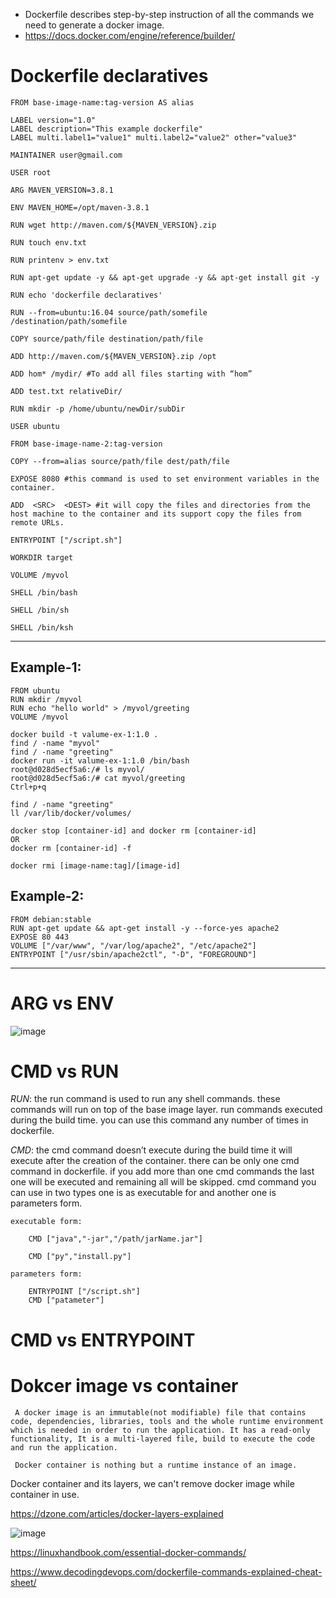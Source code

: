 
* Dockerfile describes step-by-step instruction of all the commands we need to generate a docker image. 
* https://docs.docker.com/engine/reference/builder/


# Dockerfile declaratives

    FROM base-image-name:tag-version AS alias

    LABEL version="1.0"
    LABEL description="This example dockerfile"
    LABEL multi.label1="value1" multi.label2="value2" other="value3"

    MAINTAINER user@gmail.com

    USER root

    ARG MAVEN_VERSION=3.8.1

    ENV MAVEN_HOME=/opt/maven-3.8.1

    RUN wget http://maven.com/${MAVEN_VERSION}.zip

    RUN touch env.txt

    RUN printenv > env.txt 

    RUN apt-get update -y && apt-get upgrade -y && apt-get install git -y

    RUN echo 'dockerfile declaratives'

    RUN --from=ubuntu:16.04 source/path/somefile /destination/path/somefile

    COPY source/path/file destination/path/file

    ADD http://maven.com/${MAVEN_VERSION}.zip /opt

    ADD hom* /mydir/ #To add all files starting with “hom”

    ADD test.txt relativeDir/

    RUN mkdir -p /home/ubuntu/newDir/subDir

    USER ubuntu

    FROM base-image-name-2:tag-version

    COPY --from=alias source/path/file dest/path/file

    EXPOSE 8080 #this command is used to set environment variables in the container.

    ADD  <SRC>  <DEST> #it will copy the files and directories from the host machine to the container and its support copy the files from remote URLs.

    ENTRYPOINT ["/script.sh"]

    WORKDIR target
    
    VOLUME /myvol

    SHELL /bin/bash

    SHELL /bin/sh

    SHELL /bin/ksh


-----------------------------------------

## Example-1:

    FROM ubuntu
    RUN mkdir /myvol
    RUN echo "hello world" > /myvol/greeting
    VOLUME /myvol

    docker build -t valume-ex-1:1.0 .
    find / -name "myvol"
    find / -name "greeting"
    docker run -it valume-ex-1:1.0 /bin/bash
    root@d028d5ecf5a6:/# ls myvol/
    root@d028d5ecf5a6:/# cat myvol/greeting
    Ctrl+p+q
    
    find / -name "greeting"
    ll /var/lib/docker/volumes/
    
    docker stop [container-id] and docker rm [container-id]
    OR
    docker rm [container-id] -f
    
    docker rmi [image-name:tag]/[image-id]
    

## Example-2:
  
    FROM debian:stable
    RUN apt-get update && apt-get install -y --force-yes apache2
    EXPOSE 80 443
    VOLUME ["/var/www", "/var/log/apache2", "/etc/apache2"]
    ENTRYPOINT ["/usr/sbin/apache2ctl", "-D", "FOREGROUND"]

-----------------------------------------



# ARG vs ENV

![image](https://user-images.githubusercontent.com/24622526/121010012-79699200-c7b2-11eb-8434-5bd7d0e8c85b.png)

# CMD vs RUN

*RUN*: the run command is used to run any shell commands. these commands will run on top of the base image layer. run commands executed during the build time. you can use this command any number of times in dockerfile.

*CMD*: the cmd command doesn’t execute during the build time it will execute after the creation of the container. there can be only one cmd command in dockerfile. if you add more than one cmd commands the last one will be executed and remaining all will be skipped. cmd command you can use in two types one is as executable for and another one is parameters form.

    executable form:
    
        CMD ["java","-jar","/path/jarName.jar"]
        
        CMD ["py","install.py"]

    parameters form:

        ENTRYPOINT ["/script.sh"]
        CMD ["patameter"]


# CMD vs ENTRYPOINT


# Dokcer image vs container
  
     A docker image is an immutable(not modifiable) file that contains code, dependencies, libraries, tools and the whole runtime environment which is needed in order to run the application. It has a read-only functionality, It is a multi-layered file, build to execute the code and run the application. 
  
     Docker container is nothing but a runtime instance of an image. 

 
Docker container and its layers, we can't remove docker image while container in use.
  
https://dzone.com/articles/docker-layers-explained  


![image](https://user-images.githubusercontent.com/24622526/121015502-b042a680-c7b8-11eb-9c03-1d58e7324425.png)


https://linuxhandbook.com/essential-docker-commands/

https://www.decodingdevops.com/dockerfile-commands-explained-cheat-sheet/

